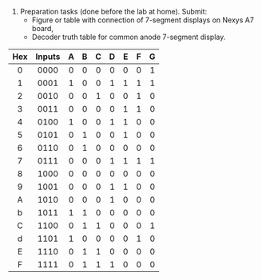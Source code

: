 1. Preparation tasks (done before the lab at home). Submit:
    * Figure or table with connection of 7-segment displays on Nexys A7 board,
    * Decoder truth table for common anode 7-segment display.
    
| **Hex** | **Inputs** | **A** | **B** | **C** | **D** | **E** | **F** | **G** |
| :-----: | :--------: | :---: | :---: | :---: | :---: | :---: | :---: | :---: |
|    0    |    0000    |   0   |   0   |   0   |   0   |   0   |   0   |   1   |
|    1    |    0001    |   1   |   0   |   0   |   1   |   1   |   1   |   1   |
|    2    |    0010    |   0   |   0   |   1   |   0   |   0   |   1   |   0   |
|    3    |    0011    |   0   |   0   |   0   |   0   |   1   |   1   |   0   |
|    4    |    0100    |   1   |   0   |   0   |   1   |   1   |   0   |   0   |
|    5    |    0101    |   0   |   1   |   0   |   0   |   1   |   0   |   0   |
|    6    |    0110    |   0   |   1   |   0   |   0   |   0   |   0   |   0   |
|    7    |    0111    |   0   |   0   |   0   |   1   |   1   |   1   |   1   |
|    8    |    1000    |   0   |   0   |   0   |   0   |   0   |   0   |   0   |
|    9    |    1001    |   0   |   0   |   0   |   1   |   1   |   0   |   0   |
|    A    |    1010    |   0   |   0   |   0   |   1   |   0   |   0   |   0   |
|    b    |    1011    |   1   |   1   |   0   |   0   |   0   |   0   |   0   |
|    C    |    1100    |   0   |   1   |   1   |   0   |   0   |   0   |   1   |
|    d    |    1101    |   1   |   0   |   0   |   0   |   0   |   1   |   0   |
|    E    |    1110    |   0   |   1   |   1   |   0   |   0   |   0   |   0   |
|    F    |    1111    |   0   |   1   |   1   |   1   |   0   |   0   |   0   |